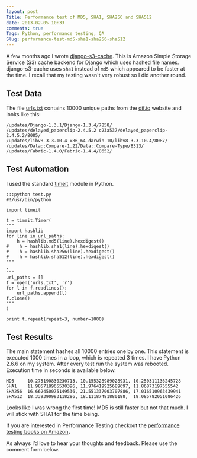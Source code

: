```yaml
---
layout: post
Title: Performance test of MD5, SHA1, SHA256 and SHA512
date: 2013-02-05 10:33
comments: true
Tags: Python, performance testing, QA
Slug: performance-test-md5-sha1-sha256-sha512
---
```


A few months ago I wrote
[django-s3-cache](https://github.com/atodorov/django-s3-cache).
This is Amazon Simple Storage Service (S3) cache backend for Django
which uses hashed file names.
django-s3-cache uses `sha1` instead of `md5` which appeared to be
faster at the time. I recall that my testing wasn't very robust so I did another
round.

Test Data
---------

The file [urls.txt](http://s3.amazonaws.com/atodorov/blog/urls.txt.gz)
contains 10000 unique paths from the [dif.io](http://www.dif.io)
website and looks like this:

    /updates/Django-1.3.1/Django-1.3.4/7858/
    /updates/delayed_paperclip-2.4.5.2 c23a537/delayed_paperclip-2.4.5.2/8085/
    /updates/libv8-3.3.10.4 x86_64-darwin-10/libv8-3.3.10.4/8087/
    /updates/Data::Compare-1.22/Data::Compare-Type/8313/
    /updates/Fabric-1.4.0/Fabric-1.4.4/8652/


Test Automation
---------------

I used the standard [timeit](http://docs.python.org/2/library/timeit.html)
module in Python.

    :::python test.py
    #!/usr/bin/python
    
    import timeit
    
    t = timeit.Timer(
    """
    import hashlib
    for line in url_paths:
        h = hashlib.md5(line).hexdigest()
    #    h = hashlib.sha1(line).hexdigest()
    #    h = hashlib.sha256(line).hexdigest()
    #    h = hashlib.sha512(line).hexdigest()
    """
    ,
    """
    url_paths = []
    f = open('urls.txt', 'r')
    for l in f.readlines():
        url_paths.append(l)
    f.close()
    """
    )
    
    print t.repeat(repeat=3, number=1000)

Test Results
------------

The main statement hashes all 10000 entries one by one. This statement is
executed 1000 times in a loop, which is repeated 3 times. I have Python 2.6.6
on my system. After every test run the system was rebooted.
Execution time in seconds is available below.

    MD5     10.275190830230713, 10.155328989028931, 10.250311136245728
    SHA1    11.985718965530396, 11.976419925689697, 11.86873197555542
    SHA256  16.662450075149536, 21.551337003707886, 17.016510963439941
    SHA512  18.339390993118286, 18.11187481880188,  18.085782051086426


Looks like I was wrong the first time! MD5 is still faster but not that much.
I will stick with SHA1 for the time being.

If you are interested in Performance Testing checkout the
<a target="_blank" href="http://www.amazon.com/s/ref=as_li_ss_tl?_encoding=UTF8&camp=1789&creative=390957&field-keywords=performance%20testing&linkCode=ur2&rh=n%3A283155%2Ck%3Aperformance%20testing&sprefix=performance%20testing%2Caps%2C270&tag=atodorovorg-20&url=search-alias%3Dstripbooks&linkId=UVEZLZJOVYOCVGOT">performance testing books on Amazon</a><img src="https://ir-na.amazon-adsystem.com/e/ir?t=atodorovorg-20&l=ur2&o=1" width="1" height="1" border="0" style="border:none !important; margin:0px !important;" />.

As always I’d love to hear your thoughts and feedback. Please use the comment form below.
